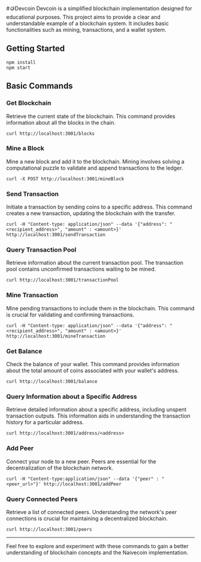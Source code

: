 #🪙Devcoin
Devcoin is a simplified blockchain implementation designed for educational purposes. This project aims to provide a clear and understandable example of a blockchain system. It includes basic functionalities such as mining, transactions, and a wallet system.

## Getting Started
```
npm install
npm start
```

## Basic Commands

### Get Blockchain
Retrieve the current state of the blockchain. This command provides information about all the blocks in the chain.

```
curl http://localhost:3001/blocks
```

### Mine a Block
Mine a new block and add it to the blockchain. Mining involves solving a computational puzzle to validate and append transactions to the ledger.

```
curl -X POST http://localhost:3001/mineBlock
```

### Send Transaction
Initiate a transaction by sending coins to a specific address. This command creates a new transaction, updating the blockchain with the transfer.

```
curl -H "Content-type: application/json" --data '{"address": "<recipient_address>", "amount" : <amount>}' http://localhost:3001/sendTransaction
```

### Query Transaction Pool
Retrieve information about the current transaction pool. The transaction pool contains unconfirmed transactions waiting to be mined.

```
curl http://localhost:3001/transactionPool
```

### Mine Transaction
Mine pending transactions to include them in the blockchain. This command is crucial for validating and confirming transactions.

```
curl -H "Content-type: application/json" --data '{"address": "<recipient_address>", "amount" : <amount>}' http://localhost:3001/mineTransaction
```

### Get Balance
Check the balance of your wallet. This command provides information about the total amount of coins associated with your wallet's address.

```
curl http://localhost:3001/balance
```

### Query Information about a Specific Address
Retrieve detailed information about a specific address, including unspent transaction outputs. This information aids in understanding the transaction history for a particular address.

```
curl http://localhost:3001/address/<address>
```

### Add Peer
Connect your node to a new peer. Peers are essential for the decentralization of the blockchain network.

```
curl -H "Content-type:application/json" --data '{"peer" : "<peer_url>"}' http://localhost:3001/addPeer
```

### Query Connected Peers
Retrieve a list of connected peers. Understanding the network's peer connections is crucial for maintaining a decentralized blockchain.

```
curl http://localhost:3001/peers
```

***
Feel free to explore and experiment with these commands to gain a better understanding of blockchain concepts and the Naivecoin implementation.
